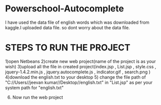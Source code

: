 # Powerschool-Autocomplete
I have used the data file of english words which was downloaded from kaggle.I uploaded data file. so dont worry about the data file.

# STEPS TO RUN THE PROJECT
1)open Netbeans
2)create new web project(name of the project is as your wish)
3)upload all the file in created project(index.jsp  ,  List.jsp  ,  style.css  ,  jquery-1.4.2.min.js , jquery.autocomplete.js , indicator.gif  , search.png )
4)download the english.txt to your desktop
5) change the file path of "C://Users//jeevan kumar//Desktop//english.txt" in "List.jsp" as per your system path for "english.txt"

6) Now run the web project
